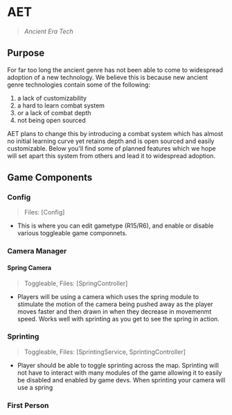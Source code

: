 # AET
> *Ancient Era Tech*

## Purpose

For far too long the ancient genre has not been able to come to widespread adoption of a new technology. We believe this is because new ancient genre technologies contain some of the following:

1. a lack of customizability
2. a hard to learn combat system 
3. or a lack of combat depth 
3. not being open sourced

AET plans to change this by introducing a combat system which has almost no initial learning curve yet retains depth and is open sourced and easily customizable. Below you'll find some of planned features which we hope will set apart this system from others and lead it to widespread adoption.

## Game Components
### Config
> Files: [Config]
- This is where you can edit gametype (R15/R6), and enable or disable various toggleable game componnets. 
### Camera Manager
#### Spring Camera
> Toggleable, Files: [SpringController]
- Players will be using a camera which uses the spring module to stimulate the motion of the camera being pushed away as the player moves faster and then drawn in when they decrease in movemenmt speed. Works well with sprinting as you get to see the spring in action. 
### Sprinting 
> Toggleable, Files: [SprintingService, SprintingController]
- Player should be able to toggle sprinting across the map. Sprinting will not have to interact with many modules of the game allowing it to easily be disabled and enabled by game devs. When sprinting your camera will use a spring 
### First Person


